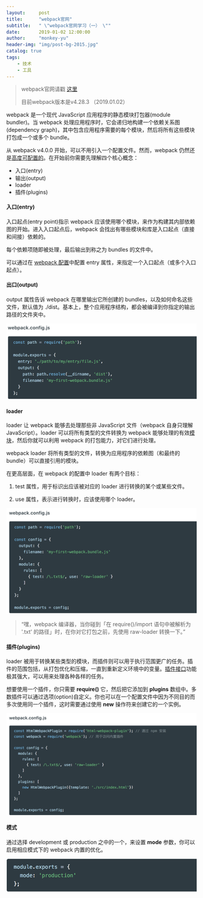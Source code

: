 ```yaml
---
layout:     post
title:      "webpack官网"
subtitle:   " \"webpack官网学习（一） \""
date:       2019-01-02 12:00:00
author:     "monkey-yu"
header-img: "img/post-bg-2015.jpg"
catalog: true
tags:
    - 技术
    - 工具
---
```


> webpack官网请戳 [这里](https://www.webpackjs.com/concepts/)
>
> 目前webpack版本是v4.28.3 （2019.01.02）

webpack 是一个现代 JavaScript 应用程序的静态模块打包器(module bundler)。当 webpack 处理应用程序时，它会递归地构建一个依赖关系图(dependency graph)，其中包含应用程序需要的每个模块，然后将所有这些模块打包成一个或多个 bundle。

从 webpack v4.0.0 开始，可以不用引入一个配置文件。然而，webpack 仍然还是[高度可配置的](https://www.webpackjs.com/configuration)。在开始前你需要先理解四个核心概念：

- 入口(entry)
- 输出(output)
- loader
- 插件(plugins)

#### 入口(entry)

入口起点(entry point)指示 webpack 应该使用哪个模块，来作为构建其内部依赖图的开始。进入入口起点后，webpack 会找出有哪些模块和库是入口起点（直接和间接）依赖的。

每个依赖项随即被处理，最后输出到称之为 bundles 的文件中。

可以通过在 [webpack 配置](https://www.webpackjs.com/configuration)中配置 entry 属性，来指定一个入口起点（或多个入口起点）。

#### 出口(output)

output 属性告诉 webpack 在哪里输出它所创建的 bundles，以及如何命名这些文件，默认值为 ./dist。基本上，整个应用程序结构，都会被编译到你指定的输出路径的文件夹中。

![](/img/post_img/webpack/webpack-code-1.png)

<!--上面的path模块是node.js的一个核心模块，用于操作文件路径。-->

#### loader

loader 让 webpack 能够去处理那些非 JavaScript 文件（webpack 自身只理解 JavaScript）。loader 可以将所有类型的文件转换为 webpack 能够处理的有效[模块](https://www.webpackjs.com/concepts/modules)，然后你就可以利用 webpack 的打包能力，对它们进行处理。

webpack loader 将所有类型的文件，转换为应用程序的依赖图（和最终的 bundle）可以直接引用的模块。

在更高层面，在 webpack 的配置中 loader 有两个目标：

1. test 属性，用于标识出应该被对应的 loader 进行转换的某个或某些文件。

2. use 属性，表示进行转换时，应该使用哪个 loader。

![](/img/post_img/webpack/webpack-code-2.png)

> “嘿，webpack 编译器，当你碰到「在 require()/import 语句中被解析为 '.txt' 的路径」时，在你对它打包之前，先使用 raw-loader 转换一下。”

<!--在 webpack 配置中定义 loader 时，要定义在 module.rules 中，而不是 rules。-->

#### 插件(plugins)

loader 被用于转换某些类型的模块，而插件则可以用于执行范围更广的任务。插件的范围包括，从打包优化和压缩，一直到重新定义环境中的变量。[插件接口](https://www.webpackjs.com/api/plugins)功能极其强大，可以用来处理各种各样的任务。

想要使用一个插件，你只需要 **require()** 它，然后把它添加到 **plugins** 数组中。多数插件可以通过选项(option)自定义。你也可以在一个配置文件中因为不同目的而多次使用同一个插件，这时需要通过使用 **new** 操作符来创建它的一个实例。

![](/img/post_img/webpack/webpack-code-3.png)

#### 模式

通过选择 development 或 production 之中的一个，来设置 **mode** 参数，你可以启用相应模式下的 webpack 内置的优化。

![](/img/post_img/webpack/webpack-code-4.png)



